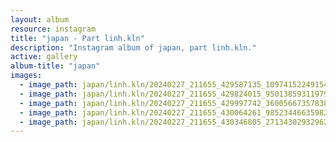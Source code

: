 ```yaml
---
layout: album
resource: instagram
title: "japan - Part linh.kln"
description: "Instagram album of japan, part linh.kln."
active: gallery
album-title: "japan"
images:
  - image_path: japan/linh.kln/20240227_211655_429587135_1097415224915468_3415985951360099023_n.jpg
  - image_path: japan/linh.kln/20240227_211655_429824015_950138593119792_4112419741927519942_n.jpg
  - image_path: japan/linh.kln/20240227_211655_429997742_360056673578389_4161422670207194005_n.jpg
  - image_path: japan/linh.kln/20240227_211655_430064261_985234466359823_3501383545569246339_n.jpg
  - image_path: japan/linh.kln/20240227_211655_430346805_271343029329621_4496545828988633674_n.jpg
---
```

